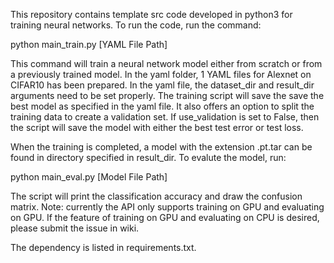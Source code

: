 This repository contains template src code developed in python3 for training neural networks. 
To run the code, run the command:

python main_train.py [YAML File Path]

This command will train a neural network model either from scratch or from a 
previously trained model. In the yaml folder, 1 YAML files for Alexnet on CIFAR10 has been prepared.
In the yaml file, the dataset_dir and result_dir
arguments need to be set properly. The training script will save the save the best model as
specified in the yaml file. It also offers an option to split the training data to create
a validation set. If use_validation is set to False, then the script will save the model with
either the best test error or test loss. 

When the training is completed, a model with the extension .pt.tar can be found in directory 
specified in result_dir. To evalute the model, run:

python main_eval.py [Model File Path]

The script will print the classification accuracy and draw the confusion matrix. Note: currently
the API only supports training on GPU and evaluating on GPU. If the feature of training on GPU and 
evaluating on CPU is desired, please submit the issue in wiki.

The dependency is listed in requirements.txt. 